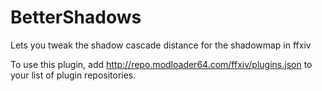 # BetterShadows
Lets you tweak the shadow cascade distance for the shadowmap in ffxiv

To use this plugin, add http://repo.modloader64.com/ffxiv/plugins.json to your list of plugin repositories.

